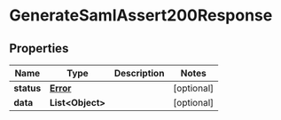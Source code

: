 

# GenerateSamlAssert200Response


## Properties

| Name | Type | Description | Notes |
|------------ | ------------- | ------------- | -------------|
|**status** | [**Error**](Error.md) |  |  [optional] |
|**data** | **List&lt;Object&gt;** |  |  [optional] |



